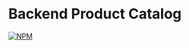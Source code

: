 # Backend Product Catalog
[![NPM](https://img.shields.io/npm/l/react)](https://github.com/danielorangeviana/api-rest-spring-dscatalog/blob/main/LICENSE)
